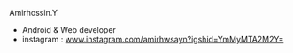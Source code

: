 Amirhossin.Y
- Android & Web developer
- instagram : www.instagram.com/amirhwsayn?igshid=YmMyMTA2M2Y=

<!---
amirhwsyn/amirhwsyn is a ✨ special ✨ repository because its `README.md` (this file) appears on your GitHub profile.
You can click the Preview link to take a look at your changes.
--->
